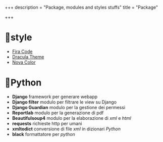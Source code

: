 +++
description = "Package, modules and styles stuffs"
title = "Package"

+++
# 🎨style

* [Fira Code](https://github.com/tonsky/FiraCode)
* [Dracula Theme](https://draculatheme.com)
* [Nova Color](https://trevordmiller.com/projects/nova)

# 🐍Python


* __Django__ framework per generare webapp
* __Django filter__ modulo per filtrare le view su Django
* __Django Guardian__ modulo per la gestione dei permessi
* __Reportlab__ modulo per la generazione di pdf
* __Beautifulsoup4__ modulo per la elaborazione di _xml_ e _html_ 
* __requests__ richieste http per umani
* __xmltodict__ conversione di file _xml_ in dizionari _Python_
* __black__ formattatore per _python_
